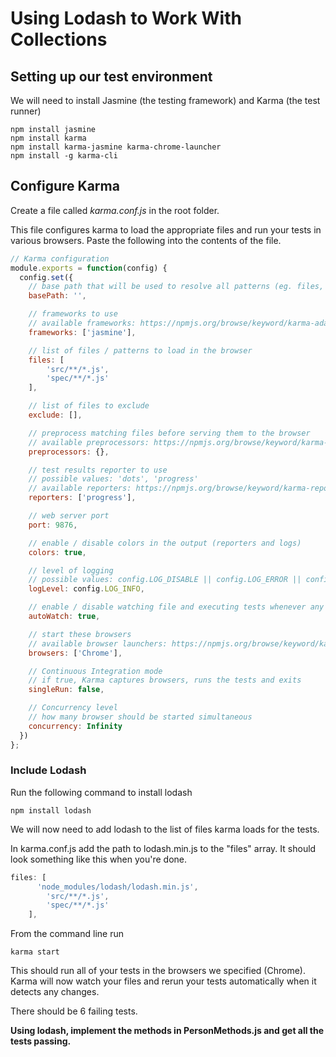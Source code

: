 # Using Lodash to Work With Collections

## Setting up our test environment

We will need to install Jasmine (the testing framework) and Karma (the test runner)

> 
    npm install jasmine
    npm install karma
    npm install karma-jasmine karma-chrome-launcher
    npm install -g karma-cli

## Configure Karma

Create a file called *karma.conf.js* in the root folder.

This file configures karma to load the appropriate files and run your tests in various browsers. Paste the following into the contents of the file.

```javascript
// Karma configuration
module.exports = function(config) {
  config.set({
    // base path that will be used to resolve all patterns (eg. files, exclude)
    basePath: '',

    // frameworks to use
    // available frameworks: https://npmjs.org/browse/keyword/karma-adapter
    frameworks: ['jasmine'],

    // list of files / patterns to load in the browser
    files: [
        'src/**/*.js',
        'spec/**/*.js'
    ],

    // list of files to exclude
    exclude: [],

    // preprocess matching files before serving them to the browser
    // available preprocessors: https://npmjs.org/browse/keyword/karma-preprocessor
    preprocessors: {},

    // test results reporter to use
    // possible values: 'dots', 'progress'
    // available reporters: https://npmjs.org/browse/keyword/karma-reporter
    reporters: ['progress'],

    // web server port
    port: 9876,

    // enable / disable colors in the output (reporters and logs)
    colors: true,

    // level of logging
    // possible values: config.LOG_DISABLE || config.LOG_ERROR || config.LOG_WARN || config.LOG_INFO || config.LOG_DEBUG
    logLevel: config.LOG_INFO,

    // enable / disable watching file and executing tests whenever any file changes
    autoWatch: true,

    // start these browsers
    // available browser launchers: https://npmjs.org/browse/keyword/karma-launcher
    browsers: ['Chrome'],

    // Continuous Integration mode
    // if true, Karma captures browsers, runs the tests and exits
    singleRun: false,

    // Concurrency level
    // how many browser should be started simultaneous
    concurrency: Infinity
  })
};
```

### Include Lodash

Run the following command to install lodash

    npm install lodash
    
We will now need to add lodash to the list of files karma loads for the tests.

In karma.conf.js add the path to lodash.min.js to the "files" array. It should look something like this when you're done.

```javascript
files: [
      'node_modules/lodash/lodash.min.js',
        'src/**/*.js',
        'spec/**/*.js'
    ],
```

From the command line run

    karma start
    
This should run all of your tests in the browsers we specified (Chrome). Karma will now watch your files and rerun your tests automatically when it detects any changes.

There should be 6 failing tests.

**Using lodash, implement the methods in PersonMethods.js and get all the tests passing.**


